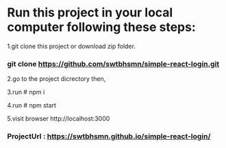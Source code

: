 # Run this project in your local computer following these steps:
1.git clone this project or download zip folder.
### git clone https://github.com/swtbhsmn/simple-react-login.git

2.go to the project dicrectory then,

3.run # npm i 

4.run # npm start

5.visit browser http://localhost:3000

### ProjectUrl : https://swtbhsmn.github.io/simple-react-login/
